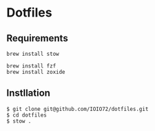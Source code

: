 # Dotfiles

## Requirements

`brew install stow`

```
brew install fzf
brew install zoxide
```

## Instllation

```
$ git clone git@github.com/IOIO72/dotfiles.git
$ cd dotfiles
$ stow .
```
